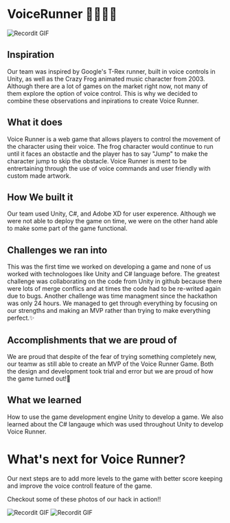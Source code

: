 # VoiceRunner 🐸🎤🎵✨

![Recordit GIF](https://media.giphy.com/media/ZtgBiSWuig03pnfEII/giphy.gif)

## Inspiration
Our team was inspired by Google's T-Rex runner, built in voice controls in Unity, as well as the Crazy Frog animated music character from 2003. Although there are a lot of games on the market right now, not many of them explore the option of voice control. This is why we decided to combine these observations and inpirations to create Voice Runner. 

## What it does
Voice Runner is a web game that allows players to control the movement of the character using their voice. The frog character would continue to run until it faces an obstactle and the player has to say "Jump" to make the character jump to skip the obstacle. Voice Runner is ment to be entrertaining through the use of voice commands and user friendly with custom made artwork. 

## How We built it
Our team used Unity, C#, and Adobe XD for user experence. Although we were not able to deploy the game on time, we were on the other hand able to make some part of the game functional. 

## Challenges we ran into
This was the first time we worked on developing a game and none of us worked with technologoes like Unity and C# language before. The greatest challenge was collaborating on the code from Unity in github because there were lots of merge conflics and at times the code had to be re-writed again due to bugs. Another challenge was time managment since the hackathon was only 24 hours. We managed to get through everything by focusing on our strengths and making an MVP rather than trying to make everything perfect.✨


## Accomplishments that we are proud of 
We are proud that despite of the fear of trying something completely new, our teamw as still able to create an MVP of the Voice Runner Game. Both the design and development took trial and error but we are proud of how the game turned out!🎨  

## What we learned
How to use the game development engine Unity to develop a game. We also learned about the C# langauge which was used throughout Unity to develop Voice Runner. 

# What's next for Voice Runner?
Our next steps are to add more levels to the game with better score keeping and improve the voice controll feature of the game.

Checkout some of these photos of our hack in action!!

![Recordit GIF](https://media.giphy.com/media/0xrq69nNtWYxpA1tf6/giphy.gif) ![Recordit GIF](https://media.giphy.com/media/JeJ9Kc68oAKsFVeJ3P/giphy.gif)
